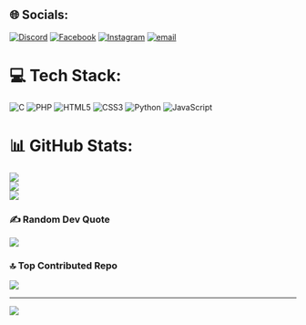 
## 🌐 Socials:
[![Discord](https://img.shields.io/badge/Discord-%237289DA.svg?logo=discord&logoColor=white)](https://discord.gg/https://discord.gg/RfPAESSQ) [![Facebook](https://img.shields.io/badge/Facebook-%231877F2.svg?logo=Facebook&logoColor=white)](https://facebook.com/https://www.facebook.com/share/15jUw6EMAi/) [![Instagram](https://img.shields.io/badge/Instagram-%23E4405F.svg?logo=Instagram&logoColor=white)](https://instagram.com/https://www.instagram.com/meet__ahir_07?igsh=NGZvYWZqNHEwY3Zi) [![email](https://img.shields.io/badge/Email-D14836?logo=gmail&logoColor=white)](mailto:rammeet36@gmail.com) 

# 💻 Tech Stack:
![C](https://img.shields.io/badge/c-%2300599C.svg?style=flat&logo=c&logoColor=white) ![PHP](https://img.shields.io/badge/php-%23777BB4.svg?style=flat&logo=php&logoColor=white) ![HTML5](https://img.shields.io/badge/html5-%23E34F26.svg?style=flat&logo=html5&logoColor=white) ![CSS3](https://img.shields.io/badge/css3-%231572B6.svg?style=flat&logo=css3&logoColor=white) ![Python](https://img.shields.io/badge/python-3670A0?style=flat&logo=python&logoColor=ffdd54) ![JavaScript](https://img.shields.io/badge/javascript-%23323330.svg?style=flat&logo=javascript&logoColor=%23F7DF1E)
# 📊 GitHub Stats:
![](https://github-readme-stats.vercel.app/api?username=rammeet&theme=dark&hide_border=false&include_all_commits=true&count_private=false)<br/>
![](https://nirzak-streak-stats.vercel.app/?user=rammeet&theme=dark&hide_border=false)<br/>
![](https://github-readme-stats.vercel.app/api/top-langs/?username=rammeet&theme=dark&hide_border=false&include_all_commits=true&count_private=false&layout=compact)

### ✍️ Random Dev Quote
![](https://quotes-github-readme.vercel.app/api?type=vetical&theme=radical)

### 🔝 Top Contributed Repo
![](https://github-contributor-stats.vercel.app/api?username=rammeet&limit=5&theme=dark&combine_all_yearly_contributions=true)

---
[![](https://visitcount.itsvg.in/api?id=rammeet&icon=0&color=0)](https://visitcount.itsvg.in)

<!-- Proudly created with GPRM ( https://gprm.itsvg.in ) -->
